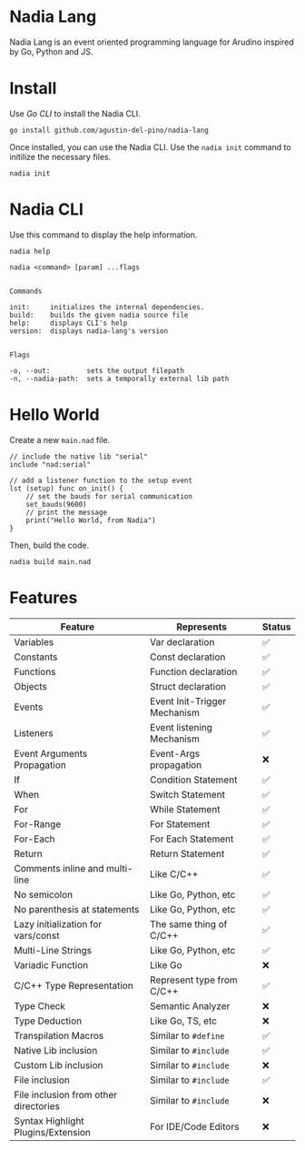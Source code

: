# Nadia Lang
Nadia Lang is an event oriented programming language for Arudino inspired by Go, Python and JS.

# Install
Use *Go CLI* to install the Nadia CLI.
```
go install github.com/agustin-del-pino/nadia-lang
```

Once installed, you can use the Nadia CLI. Use the `nadia init` command to initilize the necessary files.
```
nadia init
```

# Nadia CLI

Use this command to display the help information.
```
nadia help

nadia <command> [param] ...flags


Commands

init:     initializes the internal dependencies. 
build:    builds the given nadia source file
help:     displays CLI's help
version:  displays nadia-lang's version


Flags

-o, --out:         sets the output filepath
-n, --nadia-path:  sets a temporally external lib path
```

# Hello World

Create a new `main.nad` file.

```
// include the native lib "serial"
include "nad:serial"

// add a listener function to the setup event
lst (setup) func on_init() {
    // set the bauds for serial communication
    set_bauds(9600)
    // print the message
    print("Hello World, from Nadia")
}
```

Then, build the code.

```
nadia build main.nad
```

# Features

| Feature                               | Represents                   | Status |
| ------------------------------------- | ---------------------------- | ------ |
| Variables                             | Var declaration              | ✅      |
| Constants                             | Const declaration            | ✅      |
| Functions                             | Function declaration         | ✅      |
| Objects                               | Struct declaration           | ✅      |
| Events                                | Event Init-Trigger Mechanism | ✅      |
| Listeners                             | Event listening Mechanism    | ✅      |
| Event Arguments Propagation           | Event-Args propagation       | ❌      |
| If                                    | Condition Statement          | ✅      |
| When                                  | Switch Statement             | ✅      |
| For                                   | While Statement              | ✅      |
| For-Range                             | For Statement                | ✅      |
| For-Each                              | For Each Statement           | ✅      |
| Return                                | Return Statement             | ✅      |
| Comments inline and multi-line        | Like C/C++                   | ✅      |
| No semicolon                          | Like Go, Python, etc         | ✅      |
| No parenthesis at statements          | Like Go, Python, etc         | ✅      |
| Lazy initialization for vars/const    | The same thing of C/C++      | ✅      |
| Multi-Line Strings                    | Like Go, Python, etc         | ✅      |
| Variadic Function                     | Like Go                      | ❌      |
| C/C++ Type Representation             | Represent type from C/C++    | ✅      |
| Type Check                            | Semantic Analyzer            | ❌      |
| Type Deduction                        | Like Go, TS, etc             | ❌      |
| Transpilation Macros                  | Similar to `#define`         | ✅      |
| Native Lib inclusion                  | Similar to `#include`        | ✅      |
| Custom Lib inclusion                  | Similar to `#include`        | ❌      |
| File inclusion                        | Similar to `#include`        | ✅      |
| File inclusion from other directories | Similar to `#include`        | ❌      |
| Syntax Highlight Plugins/Extension    | For IDE/Code Editors         | ❌      |

